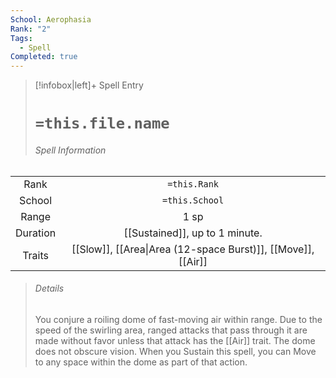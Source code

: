 ```yaml
---
School: Aerophasia
Rank: "2"
Tags:
  - Spell
Completed: true
---
```

> [!infobox|left]+ Spell Entry
> # `=this.file.name`
> ###### Spell Information
|          |                                                                              |
|:--------:|:----------------------------------------------------------------------------:|
|   Rank   |                                 `=this.Rank`                                 |
|  School  |                                `=this.School`                                |
|  Range   |                                     1 sp                                     |
| Duration |                          [[Sustained]], up to 1 minute.                          |
|  Traits  | [[Slow]],  [[Area\|Area (12-space Burst)]], [[Move]], [[Air]] |
> ###### *Details*
> You conjure a roiling dome of fast-moving air within range. Due to the speed of the swirling area, ranged attacks that pass through it are made without favor unless that attack has the [[Air]] trait. The dome does not obscure vision. When you Sustain this spell, you can Move to any space within the dome as part of that action. 
